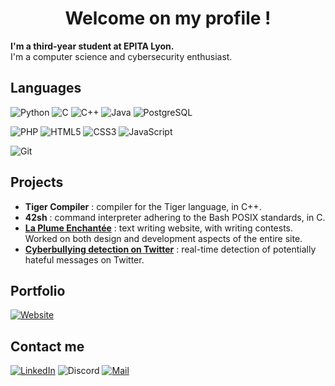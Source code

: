 <h1 align="center">Welcome on my profile !</h1>

**I'm a third-year student at EPITA Lyon.**  
I'm a computer science and cybersecurity enthusiast.

## Languages

![Python](https://img.shields.io/badge/python-3670A0?style=for-the-badge&logo=python&logoColor=white)
![C](https://img.shields.io/badge/c-%2300599C.svg?style=for-the-badge&logo=c&logoColor=white)
![C++](https://img.shields.io/badge/c++-%2300599C.svg?style=for-the-badge&logo=c%2B%2B&logoColor=white)
![Java](https://img.shields.io/badge/java-%23ED8B00.svg?style=for-the-badge&logo=java&logoColor=white)
![PostgreSQL](https://img.shields.io/badge/postgresql-%23316192.svg?style=for-the-badge&logo=postgresql&logoColor=white)

![PHP](https://img.shields.io/badge/php-%23777BB4.svg?style=for-the-badge&logo=php&logoColor=white)
![HTML5](https://img.shields.io/badge/html5-%23E34F26.svg?style=for-the-badge&logo=html5&logoColor=white)
![CSS3](https://img.shields.io/badge/css3-%231572B6.svg?style=for-the-badge&logo=css3&logoColor=white)
![JavaScript](https://img.shields.io/badge/javascript-%23323330.svg?style=for-the-badge&logo=javascript&logoColor=%23F7DF1E)

![Git](https://img.shields.io/badge/git-%23F05033.svg?style=for-the-badge&logo=git&logoColor=white)


## Projects

- **Tiger Compiler** : compiler for the Tiger language, in C++.
- **42sh** : command interpreter adhering to the Bash POSIX standards, in C.
- **[La Plume Enchantée](https://lpe.pierreraimondi.fr/)** : text writing website, with writing contests. Worked on both design and development aspects of the entire site.
- **[Cyberbullying detection on Twitter](https://github.com/PierreRaimondi/tipe-cyberbullying)** : real-time detection of potentially hateful messages on Twitter.

## Portfolio

[![Website](https://img.shields.io/badge/pierreraimondi.fr-%2335495e?style=for-the-badge&logo=FirefoxBrowser&logoColor=white)](https://pierreraimondi.fr/)

## Contact me

[![LinkedIn](https://img.shields.io/badge/linkedin-%230077B5.svg?style=for-the-badge&logo=linkedin&logoColor=white)](https://www.linkedin.com/in/pierre-raimondi/)
![Discord](https://img.shields.io/badge/Pierre%232039-%235865F2.svg?style=for-the-badge&logo=discord&logoColor=white)
[![Mail](https://img.shields.io/badge/contact@pierreraimondi.fr-D14836?style=for-the-badge&logo=Mail.Ru&logoColor=white)](mailto:contact@pierreraimondi.fr)
